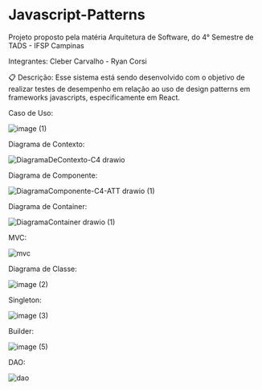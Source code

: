 
# Javascript-Patterns
Projeto proposto pela matéria Arquitetura de Software, do 4° Semestre de TADS - IFSP Campinas

Integrantes: 
  Cleber Carvalho - 
  Ryan Corsi

📋 Descrição:
Esse sistema está sendo desenvolvido com o objetivo de realizar testes de desempenho em relação ao uso de design patterns em frameworks javascripts, especificamente em React.

Caso de Uso:

![image (1)](https://user-images.githubusercontent.com/89093793/204146921-4b674f8b-f7fa-4af7-8bf9-11dce052b04c.png)

Diagrama de Contexto:

![DiagramaDeContexto-C4 drawio](https://user-images.githubusercontent.com/89093793/204152085-96b1baf1-8afb-4ed4-b54a-4b682bce7c73.png)


Diagrama de Componente:

![DiagramaComponente-C4-ATT drawio (1)](https://user-images.githubusercontent.com/89093793/204146516-8e9545ec-aa4e-4af3-b82e-bde5147a805a.png)


Diagrama de Container: 

![DiagramaContainer drawio (1)](https://user-images.githubusercontent.com/89093793/204146497-cd55b689-8ffc-4f1a-a41f-b1d71282fc2f.png)


MVC:

![mvc](https://user-images.githubusercontent.com/89093793/204146412-cdca40c3-bfe1-4cc0-aa37-e04c7c5ae0bc.png)


Diagrama de Classe: 

![image (2)](https://user-images.githubusercontent.com/89093793/204147208-63002505-001e-4b4e-98a3-4fee419a5417.png)


Singleton:

![image (3)](https://user-images.githubusercontent.com/89093793/204148100-2adae51b-1538-43ed-a0a6-7a13764919b1.png)


Builder:

![image (5)](https://user-images.githubusercontent.com/89093793/204148146-41ee64e1-3860-44f7-9fd4-5d4f0849d863.png)


DAO:

![dao](https://user-images.githubusercontent.com/89093793/204151357-69367948-a1f7-4ba0-85e1-b6d8027bf360.png)


